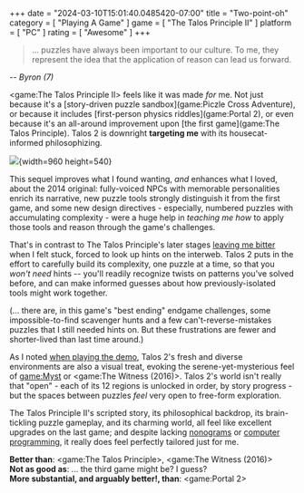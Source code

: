 +++
date = "2024-03-10T15:01:40.0485420-07:00"
title = "Two-point-oh"
category = [ "Playing A Game" ]
game = [ "The Talos Principle II" ]
platform = [ "PC" ]
rating = [ "Awesome" ]
+++
> ... puzzles have always been important to our culture. To me, they represent the idea that the application of reason can lead us forward.

-- *Byron (7)*

<game:The Talos Principle II> feels like it was made *for* me.  Not just because it's a [story-driven puzzle sandbox](game:Piczle Cross Adventure), or because it includes [first-person physics riddles](game:Portal 2), or even because it's an all-around improvement upon [the first game](game:The Talos Principle).  Talos 2 is downright **targeting me** with its housecat-informed philosophizing.

![]($SiteBaseURL$talos-principle-ii_catsitting.jpg){width=960 height=540}

This sequel improves what I found wanting, *and* enhances what I loved, about the 2014 original: fully-voiced NPCs with memorable personalities enrich its narrative, new puzzle tools strongly distinguish it from the first game, and some new design directives - especially, numbered puzzles with accumulating complexity - were a huge help in *teaching me how* to apply those tools and reason through the game's challenges.

That's in contrast to The Talos Principle's later stages [leaving me bitter]($SiteBaseURL$2021/05/16/the-talos-practice/) when I felt stuck, forced to look up hints on the interweb.  Talos 2 puts in the effort to carefully build its complexity, one puzzle at a time, so that you *won't need* hints -- you'll readily recognize twists on patterns you've solved before, and can make informed guesses about how previously-isolated tools might work together.

(... there are, in this game's "best ending" endgame challenges, some impossible-to-find scavenger hunts and a few can't-reverse-mistakes puzzles that I still needed hints on.  But these frustrations are fewer and shorter-lived than last time around.)

As I noted [when playing the demo]($SiteBaseURL$2023/10/29/well-principled/), Talos 2's fresh and diverse environments are also a visual treat, evoking the serene-yet-mysterious feel of <game:Myst> or <game:The Witness (2016)>.  Talos 2's world isn't really that "open" - each of its 12 regions is unlocked in order, by story progress - but the spaces between puzzles *feel* very open to free-form exploration.

The Talos Principle II's scripted story, its philosophical backdrop, its brain-tickling puzzle gameplay, and its charming world, all feel like excellent upgrades on the last game; and despite lacking [nonograms](game:Voxelgram) or [computer programming](tag:Zachtronics), it really does feel perfectly tailored just for me.

**Better than**: <game:The Talos Principle>, <game:The Witness (2016)>  
**Not as good as**: ... the third game might be? I guess?  
**More substantial, and arguably better!, than**: <game:Portal 2>
